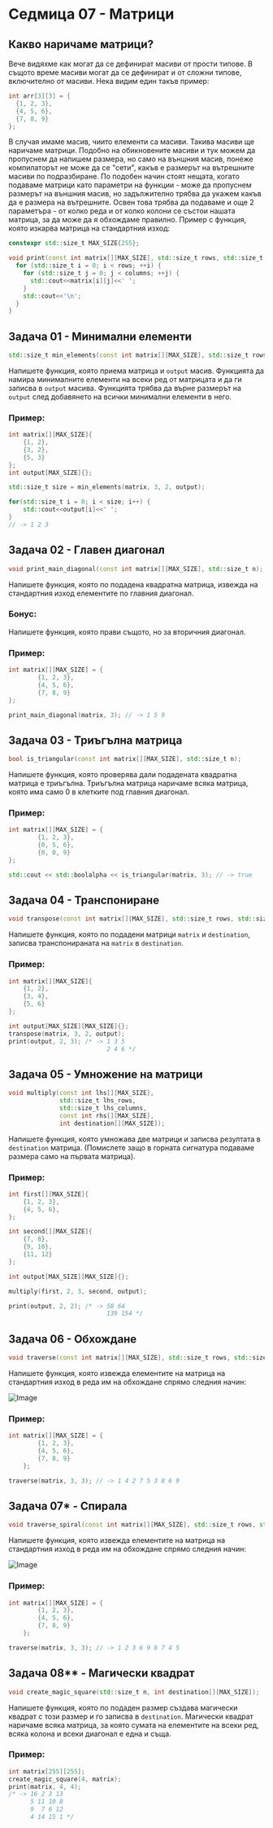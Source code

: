 # Седмица 07 - Матрици

## Какво наричаме матрици?
Вече видяхме как могат да се дефинират масиви от прости типове. В същото време масиви могат да се дефинират и от сложни типове, включително от масиви. Нека видим един такъв пример:
```c++
int arr[3][3] = {
  {1, 2, 3}, 
  {4, 5, 6}, 
  {7, 8, 9}
};
```
В случая имаме масив, чиито елементи са масиви. Такива масиви ще наричаме матрици. Подобно на обикновените масиви и тук можем да пропуснем да напишем размера, но само на външния масив, понеже компилаторът не може да се "сети", какъв е размерът на вътрешните масиви по подразбиране. По подобен начин стоят нещата, когато подаваме матрици като параметри на функции - може да пропуснем размерът на външния масив, но задължително трябва да укажем какъв да е размера на вътрешните. Освен това трябва да подаваме и още 2 параметъра - от колко реда и от колко колони се състои нашата матрица, за да може да я обхождаме правилно. Пример с функция, която изкарва матрица на стандартния изход:
```c++
constexpr std::size_t MAX_SIZE{255};

void print(const int matrix[][MAX_SIZE], std::size_t rows, std::size_t columns) {
  for (std::size_t i = 0; i < rows; ++i) {
    for (std::size_t j = 0; j < columns; ++j) {
      std::cout<<matrix[i][j]<<' ';
    }
    std::cout<<'\n';
  }
}
``` 

## Задача 01 - Минимални елементи
```c++
std::size_t min_elements(const int matrix[][MAX_SIZE], std::size_t rows, std::size_t columns, int output[]);
```
Напишете функция, която приема матрица и `output` масив. Функцията да намира минималните елементи на всеки ред от матрицата и да ги записва в `output` масива. Функцията трябва да върне размерът на `output` след добавянето на всички минимални елементи в него.

### Пример:
```c++
int matrix[][MAX_SIZE]{
    {1, 2},
    {3, 2},
    {5, 3}
};
int output[MAX_SIZE]{};

std::size_t size = min_elements(matrix, 3, 2, output);

for(std::size_t i = 0; i < size; i++) {
    std::cout<<output[i]<<' ';
}
// -> 1 2 3
```

## Задача 02 - Главен диагонал
```c++
void print_main_diagonal(const int matrix[][MAX_SIZE], std::size_t n);
```
Напишете функция, която по подадена квадратна матрица, извежда на стандартния изход елементите по главния диагонал.

### Бонус:
Напишете функция, която прави същото, но за вторичния диагонал.

### Пример:
```c++
int matrix[][MAX_SIZE] = {
        {1, 2, 3},
        {4, 5, 6},
        {7, 8, 9}
};

print_main_diagonal(matrix, 3); // -> 1 5 9
```

## Задача 03 - Триъгълна матрица
```c++
bool is_triangular(const int matrix[][MAX_SIZE], std::size_t n);
```
Напишете функция, която проверява дали подадената квадратна матрица е триъгълна. Триъгълна матрица наричаме всяка матрица, която има само 0 в клетките под главния диагонал.

### Пример:
```c++
int matrix[][MAX_SIZE] = {
        {1, 2, 3},
        {0, 5, 6},
        {0, 0, 9}
};

std::cout << std::boolalpha << is_triangular(matrix, 3); // -> true
```

## Задача 04 - Транспониране
```c++
void transpose(const int matrix[][MAX_SIZE], std::size_t rows, std::size_t columns, int destination[][MAX_SIZE]);
```
Напишете функция, която по подадени матрици `matrix` и `destination`, записва транспонираната на `matrix` в `destination`.

### Пример:
```c++
int matrix[][MAX_SIZE]{
    {1, 2},
    {3, 4},
    {5, 6}
};

int output[MAX_SIZE][MAX_SIZE]{};
transpose(matrix, 3, 2, output);
print(output, 2, 3); /* -> 1 3 5
                           2 4 6 */
```

## Задача 05 - Умножение на матрици
```c++
void multiply(const int lhs[][MAX_SIZE], 
              std::size_t lhs_rows, 
              std::size_t lhs_columns, 
              const int rhs[][MAX_SIZE], 
              int destination[][MAX_SIZE]);
```
Напишете функция, която умножава две матрици и записва резултата в `destination` матрица. (Помислете защо в горната сигнатура подаваме размера само на първата матрица).

### Пример:
```c++
int first[][MAX_SIZE]{
    {1, 2, 3},
    {4, 5, 6},
};

int second[][MAX_SIZE]{
    {7, 8},
    {9, 10},
    {11, 12}
};

int output[MAX_SIZE][MAX_SIZE]{};

multiply(first, 2, 3, second, output);

print(output, 2, 2); /* -> 58 64
                           139 154 */
```

## Задача 06 - Обхождане
```c++
void traverse(const int matrix[][MAX_SIZE], std::size_t rows, std::size_t columns);
```
Напишете функция, която извежда елементите на матрица на стандартния изход в реда им на обхождане спрямо следния начин:

![Image](./matrix.png)

### Пример:
```c++
int matrix[][MAX_SIZE] = {
        {1, 2, 3},
        {4, 5, 6},
        {7, 8, 9}
    };

traverse(matrix, 3, 3); // -> 1 4 2 7 5 3 8 6 9
```

## Задача 07* - Спирала
```c++
void traverse_spiral(const int matrix[][MAX_SIZE], std::size_t rows, std::size_t columns);
```
Напишете функция, която извежда елементите на матрица на стандартния изход в реда им на обхождане спрямо следния начин:

![Image](./spiral.jpg)

### Пример:
```c++
int matrix[][MAX_SIZE] = {
        {1, 2, 3},
        {4, 5, 6},
        {7, 8, 9}
    };

traverse(matrix, 3, 3); // -> 1 2 3 6 9 8 7 4 5
```

## Задача 08** - Магически квадрат
```c++
void create_magic_square(std::size_t n, int destination[][MAX_SIZE]);
```
Напишете функция, която по подаден размер създава магически квадрат с този размер и го записва в `destination`. Магически квадрат наричаме всяка матрица, за която сумата на елементите на всеки ред, всяка колона и всеки диагонал е една и съща.

### Пример:
```c++
int matrix[255][255];
create_magic_square(4, matrix);
print(matrix, 4, 4);
/* -> 16 2 3 13 
      5 11 10 8 
      9  7 6 12 
      4 14 15 1 */
```